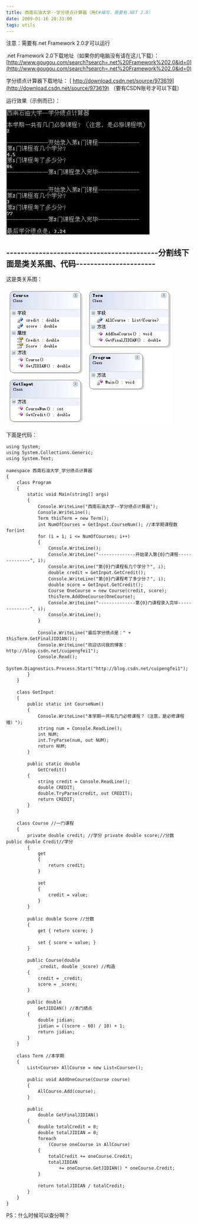 ```yaml
---
title: 西南石油大学--学分绩点计算器（用C#编写，需要有.NET 2.0）
date: 2009-01-16 20:33:00
tags: utils
---
```

注意：需要有.net Framework 2.0才可以运行

.net Framework 2.0下载地址（如果你的电脑没有请在这儿下载）：
[http://www.gougou.com/search?search=.net%20Framework%202.0&id=0](http://www.gougou.com/search?search=.net%20Framework%202.0&id=0)

学分绩点计算器下载地址：
[ http://download.csdn.net/source/973619](http://download.csdn.net/source/973619)
（要有CSDN账号才可以下载）

运行效果（示例而已）：


![效果](/images/images/p_blog_csdn_net/cuipengfei1/EntryImages/20090116/jietu03.jpg)

------------------------------------------分割线下面是类关系图、代码----------------------
--------------------------

这是类关系图：


![类关系图](/images/images/p_blog_csdn_net/cuipengfei1/EntryImages/20090116/ClassDiagram1.jpg)

下面是代码：

```
using System;
using System.Collections.Generic;
using System.Text;

namespace 西南石油大学_学分绩点计算器
{
    class Program
    {
        static void Main(string[] args)
        {
            Console.WriteLine("西南石油大学--学分绩点计算器");
            Console.WriteLine();
            Term thisTerm = new Term();
            int NumOfCourses = GetInput.CourseNum(); //本学期课程数 for(int
            for (i = 1; i <= NumOfCourses; i++)
            {
                Console.WriteLine();
                Console.WriteLine("--------------开始录入第{0}门课程--------------", i);
                Console.WriteLine("第{0}门课程有几个学分？", i);
                double credit = GetInput.GetCredit();
                Console.WriteLine("第{0}门课程考了多少分？", i);
                double score = GetInput.GetCredit();
                Course OneCourse = new Course(credit, score);
                thisTerm.AddOneCourse(OneCourse);
                Console.WriteLine("--------------第{0}门课程录入完毕--------------", i);
                Console.WriteLine();
            }

            Console.WriteLine("最后学分绩点是：" + thisTerm.GetFinalJIDIAN());
            Console.WriteLine("欢迎访问我的博客：http://blog.csdn.net/cuipengfei1");
            Console.Read();
            System.Diagnostics.Process.Start("http://blog.csdn.net/cuipengfei1");
        }
    }

    class GetInput
    {
        public static int CourseNum()
        {
            Console.WriteLine("本学期一共有几门必修课程？（注意，是必修课程哦）");
            string num = Console.ReadLine();
            int NUM;
            int.TryParse(num, out NUM);
            return NUM;
        }

        public static double
            GetCredit()
        {
            string credit = Console.ReadLine();
            double CREDIT;
            double.TryParse(credit, out CREDIT);
            return CREDIT;
        }
    }

    class Course //一门课程
    {
        private double credit; //学分 private double score;//分数 public double Credit//学分
        {
            get
            {
                return credit;
            }

            set
            {
                credit = value;
            }
        }

        public double Score //分数
        {
            get { return score; }

            set { score = value; }
        }

        public Course(double
            _credit, double _score) //构造
        {
            credit = _credit;
            score = _score;
        }

        public double
            GetJIDIAN() //本门绩点
        {
            double jidian;
            jidian = ((score - 60) / 10) + 1;
            return jidian;
        }
    }

    class Term //本学期
    {
        List<Course> AllCourse = new List<Course>();

        public void AddOneCourse(Course course)
        {
            AllCourse.Add(course);
        }

        public
            double GetFinalJIDIAN()
        {
            double totalCredit = 0;
            double totalJIDIAN = 0;
            foreach
                (Course oneCourse in AllCourse)
            {
                totalCredit += oneCourse.Credit;
                totalJIDIAN
                    += oneCourse.GetJIDIAN() * oneCourse.Credit;
            }

            return totalJIDIAN / totalCredit;
        }
    }
}
```

PS：什么时候可以查分啊？



